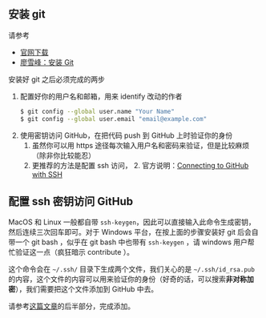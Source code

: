 
## 安装 git

请参考

* [官网下载](https://git-scm.com/downloads)
* [廖雪峰：安装 Git](https://www.liaoxuefeng.com/wiki/896043488029600/896067074338496)

安装好 git 之后必须完成的两步

1. 配置好你的用户名和邮箱，用来 identify 改动的作者
    ```bash
    $ git config --global user.name "Your Name"
    $ git config --global user.email "email@example.com"
    ```
2. 使用密钥访问 GitHub，在把代码 push 到 GitHub 上时验证你的身份
   1. 虽然你可以用 https 途径每次输入用户名和密码来验证，但是比较麻烦（除非你比较能忍）
   2. 更推荐的方法是配置 ssh 访问，
      2. 官方说明：[Connecting to GitHub with SSH](https://help.github.com/en/articles/connecting-to-github-with-ssh)

## 配置 ssh 密钥访问 GitHub

MacOS 和 Linux 一般都自带 `ssh-keygen`，因此可以直接输入此命令生成密钥，然后连续三次回车即可。对于 Windows 平台，在按上面的步骤安装好 git 后会自带一个 git bash ，似乎在 git bash 中也带有 `ssh-keygen` ，请 windows 用户帮忙验证这一点（疯狂暗示 contribute ）。

这个命令会在 `~/.ssh/` 目录下生成两个文件，我们关心的是 `~/.ssh/id_rsa.pub` 的内容，这个文件的内容可以用来验证你的身份（好奇的话，可以搜索**非对称加密**），我们需要把这个文件添加到 GitHub 中去。

请参考[这篇文章](https://juejin.im/post/5ac0a382f265da238533012d)的后半部分，完成添加。
